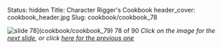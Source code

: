 Status: hidden
Title: Character Rigger's Cookbook
header_cover: cookbook_header.jpg
Slug: cookbook/cookbook_78

![slide 78](https://dl.dropboxusercontent.com/u/2977490/presentations/cookbook/img78.jpg)](cookbook/cookbook_79)
78 of 90
_Click on the image for the [next slide](cookbook/cookbook_79), or click [here for the previous one](cookbook/cookbook_77)_
